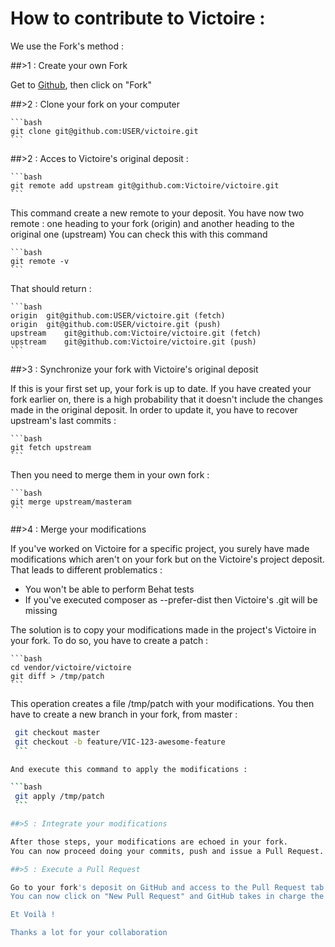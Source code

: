 # How to contribute to Victoire :

We use the Fork's method :

##>1 : Create your own Fork

Get to [Github](https://github.com/victoire/victoire), then click on "Fork"

##>2 : Clone your fork on your computer

    ```bash
    git clone git@github.com:USER/victoire.git
    ```

##>2 : Acces to Victoire's original deposit :

    ```bash
    git remote add upstream git@github.com:Victoire/victoire.git
    ```

This command create a new remote to your deposit.
You have now two remote : one heading to your fork (origin) and another heading to the original one (upstream)
You can check this with this command

    ```bash
    git remote -v
    ```

That should return :

    ```bash
    origin  git@github.com:USER/victoire.git (fetch)
    origin  git@github.com:USER/victoire.git (push)
    upstream    git@github.com:Victoire/victoire.git (fetch)
    upstream    git@github.com:Victoire/victoire.git (push)
    ```

##>3 : Synchronize your fork with Victoire's original deposit

If this is your first set up, your fork is up to date.
If you have created your fork earlier on, there is a high probability that it doesn't include the changes made in the original deposit. In order to update it, you have to recover upstream's last commits :

    ```bash
    git fetch upstream
    ```
Then you need to merge them in your own fork :

    ```bash
    git merge upstream/masteram
    ```

##>4 : Merge your modifications

If you've worked on Victoire for a specific project, you surely have made modifications which aren't on your fork but on the Victoire's project deposit. That leads to different problematics :

* You won't be able to perform Behat tests
* If you've executed composer as --prefer-dist then Victoire's .git will be missing

The solution is to copy your modifications made in the project's Victoire in your fork.
To do so, you have to create a patch :

    ```bash
    cd vendor/victoire/victoire
    git diff > /tmp/patch
    ```

This operation creates a file /tmp/patch with your modifications.
You then have to create a new branch in your fork, from master :

   ```bash
    git checkout master
    git checkout -b feature/VIC-123-awesome-feature
    ```

And execute this command to apply the modifications :

   ```bash
    git apply /tmp/patch
    ```

##>5 : Integrate your modifications

After those steps, your modifications are echoed in your fork.
You can now proceed doing your commits, push and issue a Pull Request.

##>5 : Execute a Pull Request

Go to your fork's deposit on GitHub and access to the Pull Request tab : github.com/USER/victoire/pulls
You can now click on "New Pull Request" and GitHub takes in charge the next step.

Et Voilà !

Thanks a lot for your collaboration